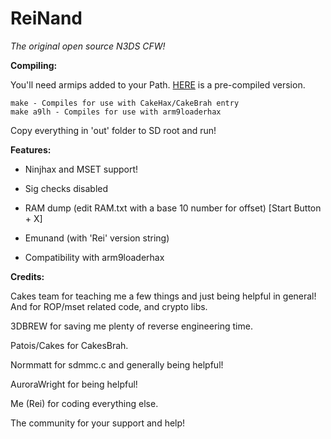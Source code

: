 # ReiNand
*The original open source N3DS CFW!*


**Compiling:**

You'll need armips added to your Path. [HERE](https://www.dropbox.com/s/ceuv2qeqp38lpah/armips.exe?dl=0) is a pre-compiled version.

    make - Compiles for use with CakeHax/CakeBrah entry
    make a9lh - Compiles for use with arm9loaderhax

Copy everything in 'out' folder to SD root and run!


**Features:**

* Ninjhax and MSET support!

* Sig checks disabled

* RAM dump (edit RAM.txt with a base 10 number for offset) [Start Button + X]

* Emunand (with 'Rei' version string)

* Compatibility with arm9loaderhax
 

**Credits:**
 
 Cakes team for teaching me a few things and just being helpful in general! And for ROP/mset related code, and crypto libs.
    
 3DBREW for saving me plenty of reverse engineering time.
    
 Patois/Cakes for CakesBrah.
 
 Normmatt for sdmmc.c and generally being helpful!
 
 AuroraWright for being helpful!
    
 Me (Rei) for coding everything else.
 
 The community for your support and help!
 